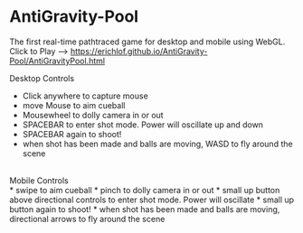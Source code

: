 # AntiGravity-Pool
The first real-time pathtraced game for desktop and mobile using WebGL. <br>
Click to Play --> https://erichlof.github.io/AntiGravity-Pool/AntiGravityPool.html <br>

Desktop Controls <br>
* Click anywhere to capture mouse
* move Mouse to aim cueball
* Mousewheel to dolly camera in or out
* SPACEBAR to enter shot mode.  Power will oscillate up and down
* SPACEBAR again to shoot!
* when shot has been made and balls are moving, WASD to fly around the scene
<br>
Mobile Controls <br>
* swipe to aim cueball
* pinch to dolly camera in or out
* small up button above directional controls to enter shot mode.  Power will oscillate
* small up button again to shoot!
* when shot has been made and balls are moving, directional arrows to fly around the scene

